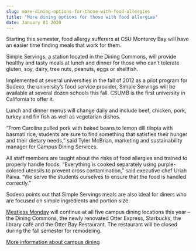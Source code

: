 ```yaml
---
slug: more-dining-options-for-those-with-food-allergies
title: "More dining options for those with food allergies"
date: January 01 2020
---
```


<p>Starting this semester, food allergy sufferers at CSU Monterey Bay will have an easier time finding meals that work for them.
</p><p>Simple Servings, a station located in the Dining Commons, will provide healthy and tasty meals at lunch and dinner for those who can’t tolerate gluten, soy, dairy, tree nuts, peanuts, eggs or shellfish.
</p><p>Implemented at several universities in the fall of 2012 as a pilot program for Sodexo, the university’s food service provider, Simple Servings will be available at several dozen schools this fall. CSUMB is the first university in California to offer it.
</p><p>Lunch and dinner menus will change daily and include beef, chicken, pork, turkey and fin fish as well as vegetarian dishes.
</p><p>“From Carolina pulled pork with baked beans to lemon dill tilapia with basmati rice, students are sure to find something that satisfies their hunger and their dietary needs,” said Tyler McBrian, marketing and sustainability manager for Campus Dining Services.
</p><p>All staff members are taught about the risks of food allergies and trained to properly handle foods. “Everything is cooked separately using purple-colored utensils to prevent cross contamination,” said executive chef Uriah Paiva. “We serve the students ourselves to ensure that the food is handled correctly.”
</p><p>Sodexo points out that Simple Servings meals are also ideal for diners who are focused on simple ingredients and portion size.
</p><p><a href="http://news.csumb.edu/news/drop-cheeseburger">Meatless Monday</a> will continue at all five campus dining locations this year – the Dining Commons, the newly renovated Otter Express, Starbucks, the library café and the Otter Bay Restaurant. The restaurant will be closed during the fall semester for remodeling.
</p><p><a href="https://csumb.edu/dining/">More information about campus dining</a>  
</p>

